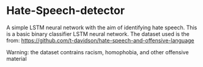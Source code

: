 # Hate-Speech-detector
A simple LSTM neural network with the aim of identifying hate speech.
This is a basic binary classifier LSTM neural network.
The dataset used is the from: 
https://github.com/t-davidson/hate-speech-and-offensive-language
  
Warning: the dataset contrains racism, homophobia, and other offensive material
